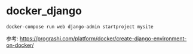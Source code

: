 # docker_django

```
docker-compose run web django-admin startproject mysite
```

参考: https://prograshi.com/platform/docker/create-django-environment-on-docker/
